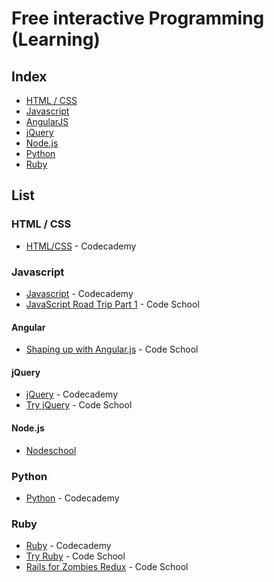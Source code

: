 # Free interactive Programming (Learning)

## Index
* [HTML / CSS](#htmlcss)
* [Javascript](#javascript)
 * [AngularJS](#Angularjs)
 * [jQuery](#jquery)
 * [Node.js](#nodejs)
* [Python](#python)
* [Ruby](#ruby)

## List

### HTML / CSS

* [HTML/CSS](http://www.codecademy.com/tracks/web) - Codecademy


### Javascript
* [Javascript](http://www.codecademy.com/tracks/javascript) - Codecademy
* [JavaScript Road Trip Part 1](https://www.codeschool.com/courses/javascript-road-trip-part-1) - Code School

#### Angular
* [Shaping up with Angular.js](https://www.codeschool.com/courses/shaping-up-with-angular-js) - Code School

#### jQuery
* [jQuery](http://www.codecademy.com/tracks/jquery) - Codecademy
* [Try jQuery](https://www.codeschool.com/courses/try-jquery) - Code School

#### Node.js
* [Nodeschool](http://nodeschool.io/)


### Python
* [Python](http://www.codecademy.com/tracks/python) - Codecademy


### Ruby
* [Ruby](http://www.codecademy.com/tracks/ruby) - Codecademy
* [Try Ruby](https://www.codeschool.com/courses/try-ruby) - Code School
* [Rails for Zombies Redux](https://www.codeschool.com/courses/rails-for-zombies-redux) - Code School
